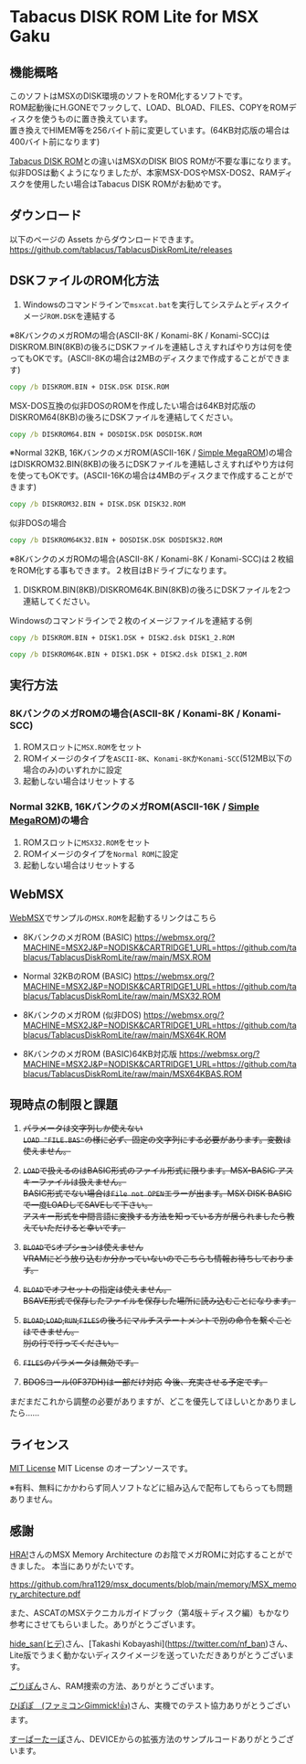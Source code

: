 
# Tabacus DISK ROM Lite for MSX Gaku

## 機能概略

このソフトはMSXのDISK環境のソフトをROM化するソフトです。  
ROM起動後にH.GONEでフックして、LOAD、BLOAD、FILES、COPYをROMディスクを使うものに置き換えています。  
置き換えでHIMEM等を256バイト前に変更しています。(64KB対応版の場合は400バイト前になります)

[Tabacus DISK ROM](https://github.com/tablacus/TablacusDiskRom)との違いはMSXのDISK BIOS ROMが不要な事になります。  
似非DOSは動くようになりましたが、本家MSX-DOSやMSX-DOS2、RAMディスクを使用したい場合はTabacus DISK ROMがお勧めです。

## ダウンロード

以下のページの Assets からダウンロードできます。  
https://github.com/tablacus/TablacusDiskRomLite/releases

## DSKファイルのROM化方法

1. Windowsのコマンドラインで`msxcat.bat`を実行してシステムとディスクイメージ`ROM.DSK`を連結する


※8KバンクのメガROMの場合(ASCII-8K / Konami-8K / Konami-SCC)はDISKROM.BIN(8KB)の後ろにDSKファイルを連結しさえすればやり方は何を使ってもOKです。(ASCII-8Kの場合は2MBのディスクまで作成することができます)
```bat
copy /b DISKROM.BIN + DISK.DSK DISK.ROM
```
MSX-DOS互換の似非DOSのROMを作成したい場合は64KB対応版のDISKROM64(8KB)の後ろにDSKファイルを連結してください。
```bat
copy /b DISKROM64.BIN + DOSDISK.DSK DOSDISK.ROM
```
※Normal 32KB, 16KバンクのメガROM(ASCII-16K / [Simple MegaROM](https://github.com/hra1129/simple_megarom_cartridge/tree/main))の場合はDISKROM32.BIN(8KB)の後ろにDSKファイルを連結しさえすればやり方は何を使ってもOKです。(ASCII-16Kの場合は4MBのディスクまで作成することができます)
```bat
copy /b DISKROM32.BIN + DISK.DSK DISK32.ROM
```
似非DOSの場合
```bat
copy /b DISKROM64K32.BIN + DOSDISK.DSK DOSDISK32.ROM
```

※8KバンクのメガROMの場合(ASCII-8K / Konami-8K / Konami-SCC)は２枚組をROM化する事もできます。２枚目はBドライブになります。

1. DISKROM.BIN(8KB)/DISKROM64K.BIN(8KB)の後ろにDSKファイルを2つ連結してください。

Windowsのコマンドラインで２枚のイメージファイルを連結する例
```bat
copy /b DISKROM.BIN + DISK1.DSK + DISK2.dsk DISK1_2.ROM
```
```bat
copy /b DISKROM64K.BIN + DISK1.DSK + DISK2.dsk DISK1_2.ROM
```

## 実行方法

### 8KバンクのメガROMの場合(ASCII-8K / Konami-8K / Konami-SCC)

1. ROMスロットに`MSX.ROM`をセット
2. ROMイメージのタイプを`ASCII-8K`、`Konami-8K`か`Konami-SCC`(512MB以下の場合のみ)のいずれかに設定
3. 起動しない場合はリセットする

### Normal 32KB, 16KバンクのメガROM(ASCII-16K / [Simple MegaROM](https://github.com/hra1129/simple_megarom_cartridge/tree/main))の場合

1. ROMスロットに`MSX32.ROM`をセット
2. ROMイメージのタイプを`Normal ROM`に設定
3. 起動しない場合はリセットする

## WebMSX

[WebMSX](https://webmsx.org/)でサンプルの`MSX.ROM`を起動するリンクはこちら

- 8KバンクのメガROM (BASIC)
https://webmsx.org/?MACHINE=MSX2J&P=NODISK&CARTRIDGE1_URL=https://github.com/tablacus/TablacusDiskRomLite/raw/main/MSX.ROM

- Normal 32KBのROM (BASIC)
https://webmsx.org/?MACHINE=MSX2J&P=NODISK&CARTRIDGE1_URL=https://github.com/tablacus/TablacusDiskRomLite/raw/main/MSX32.ROM

- 8KバンクのメガROM (似非DOS)
https://webmsx.org/?MACHINE=MSX2J&P=NODISK&CARTRIDGE1_URL=https://github.com/tablacus/TablacusDiskRomLite/raw/main/MSX64K.ROM

- 8KバンクのメガROM (BASIC)64KB対応版
https://webmsx.org/?MACHINE=MSX2J&P=NODISK&CARTRIDGE1_URL=https://github.com/tablacus/TablacusDiskRomLite/raw/main/MSX64KBAS.ROM

## 現時点の制限と課題

1. ~~パラメータは文字列しか使えない~~  
~~`LOAD "FILE.BAS"`の様に必ず、固定の文字列にする必要があります。変数は使えません。~~

2. ~~`LOAD`で扱えるのはBASIC形式のファイル形式に限ります。MSX-BASIC アスキーファイルは扱えません。~~  
~~BASIC形式でない場合は`File not OPEN`エラーが出ます。MSX DISK BASICで一度LOADしてSAVEして下さい。~~    
~~アスキー形式を中間言語に変換する方法を知っている方が居られましたら教えていただけると幸いです。~~

3. ~~`BLOAD`で`S`オプションは使えません~~  
~~VRAMにどう放り込むか分かっていないのでこちらも情報お待ちしております。~~

4. ~~`BLOAD`でオフセットの指定は使えません。~~  
~~BSAVE形式で保存したファイルを保存した場所に読み込むことになります。~~

5. ~~`BLOAD`,`LOAD`,`RUN`,`FILES`の後ろにマルチステートメントで別の命令を繋ぐことはできません。~~  
~~別の行で行ってください。~~

6. ~~`FILES`のパラメータは無効です。~~

7. ~~BDOSコール(0F37DH)は一部だけ対応~~
~~今後、充実させる予定です。~~

まだまだこれから調整の必要がありますが、どこを優先してほしいとかありましたら……

## ライセンス

[MIT License](https://github.com/tablacus/TablacusDiskRomLite/blob/main/LICENSE)
MIT License のオープンソースです。  

※有料、無料にかかわらず同人ソフトなどに組み込んで配布してもらっても問題ありません。

## 感謝

[HRA!](https://twitter.com/thara1129)さんのMSX Memory Architecture のお陰でメガROMに対応することができました。
本当にありがたいです。

https://github.com/hra1129/msx_documents/blob/main/memory/MSX_memory_architecture.pdf

また、ASCATのMSXテクニカルガイドブック（第4版＋ディスク編）もかなり参考にさせてもらいました。ありがとうございます。

[hide_san(ヒデ)](https://twitter.com/_msx_)さん、[Takashi Kobayashi](https://twitter.com/nf_ban)さん、Lite版でうまく動かないディスクイメージを送っていただきありがとうございます。

[ごりぽん](https://twitter.com/goripon_tw)さん、RAM捜索の方法、ありがとうございます。

[ひぽぽ　(ファミコンGimmick!👍)](https://twitter.com/koichironakaza1)さん、実機でのテスト協力ありがとうございます。

[すーぱーたー⁧⁨ぼ](https://twitter.com/SuperturboZ)さん、DEVICEからの拡張方法のサンプルコードありがとうございます。
